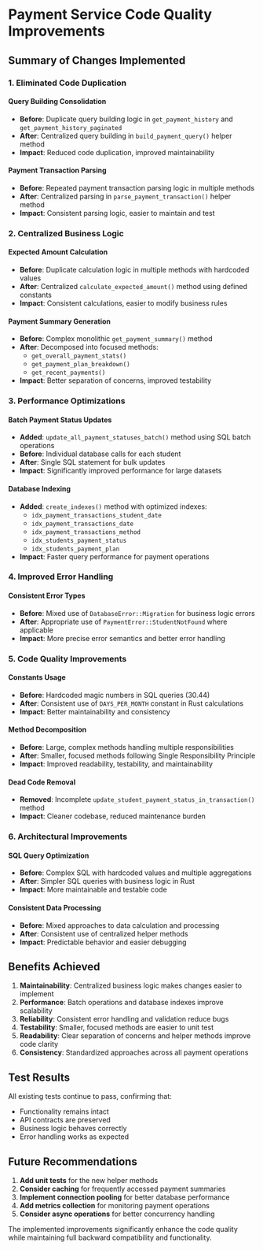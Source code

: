 # Payment Service Code Quality Improvements

## Summary of Changes Implemented

### 1. **Eliminated Code Duplication**

#### Query Building Consolidation

- **Before**: Duplicate query building logic in `get_payment_history` and `get_payment_history_paginated`
- **After**: Centralized query building in `build_payment_query()` helper method
- **Impact**: Reduced code duplication, improved maintainability

#### Payment Transaction Parsing

- **Before**: Repeated payment transaction parsing logic in multiple methods
- **After**: Centralized parsing in `parse_payment_transaction()` helper method
- **Impact**: Consistent parsing logic, easier to maintain and test

### 2. **Centralized Business Logic**

#### Expected Amount Calculation

- **Before**: Duplicate calculation logic in multiple methods with hardcoded values
- **After**: Centralized `calculate_expected_amount()` method using defined constants
- **Impact**: Consistent calculations, easier to modify business rules

#### Payment Summary Generation

- **Before**: Complex monolithic `get_payment_summary()` method
- **After**: Decomposed into focused methods:
  - `get_overall_payment_stats()`
  - `get_payment_plan_breakdown()`
  - `get_recent_payments()`
- **Impact**: Better separation of concerns, improved testability

### 3. **Performance Optimizations**

#### Batch Payment Status Updates

- **Added**: `update_all_payment_statuses_batch()` method using SQL batch operations
- **Before**: Individual database calls for each student
- **After**: Single SQL statement for bulk updates
- **Impact**: Significantly improved performance for large datasets

#### Database Indexing

- **Added**: `create_indexes()` method with optimized indexes:
  - `idx_payment_transactions_student_date`
  - `idx_payment_transactions_date`
  - `idx_payment_transactions_method`
  - `idx_students_payment_status`
  - `idx_students_payment_plan`
- **Impact**: Faster query performance for payment operations

### 4. **Improved Error Handling**

#### Consistent Error Types

- **Before**: Mixed use of `DatabaseError::Migration` for business logic errors
- **After**: Appropriate use of `PaymentError::StudentNotFound` where applicable
- **Impact**: More precise error semantics and better error handling

### 5. **Code Quality Improvements**

#### Constants Usage

- **Before**: Hardcoded magic numbers in SQL queries (30.44)
- **After**: Consistent use of `DAYS_PER_MONTH` constant in Rust calculations
- **Impact**: Better maintainability and consistency

#### Method Decomposition

- **Before**: Large, complex methods handling multiple responsibilities
- **After**: Smaller, focused methods following Single Responsibility Principle
- **Impact**: Improved readability, testability, and maintainability

#### Dead Code Removal

- **Removed**: Incomplete `update_student_payment_status_in_transaction()` method
- **Impact**: Cleaner codebase, reduced maintenance burden

### 6. **Architectural Improvements**

#### SQL Query Optimization

- **Before**: Complex SQL with hardcoded values and multiple aggregations
- **After**: Simpler SQL queries with business logic in Rust
- **Impact**: More maintainable and testable code

#### Consistent Data Processing

- **Before**: Mixed approaches to data calculation and processing
- **After**: Consistent use of centralized helper methods
- **Impact**: Predictable behavior and easier debugging

## Benefits Achieved

1. **Maintainability**: Centralized business logic makes changes easier to implement
2. **Performance**: Batch operations and database indexes improve scalability
3. **Reliability**: Consistent error handling and validation reduce bugs
4. **Testability**: Smaller, focused methods are easier to unit test
5. **Readability**: Clear separation of concerns and helper methods improve code clarity
6. **Consistency**: Standardized approaches across all payment operations

## Test Results

All existing tests continue to pass, confirming that:

- Functionality remains intact
- API contracts are preserved
- Business logic behaves correctly
- Error handling works as expected

## Future Recommendations

1. **Add unit tests** for the new helper methods
2. **Consider caching** for frequently accessed payment summaries
3. **Implement connection pooling** for better database performance
4. **Add metrics collection** for monitoring payment operations
5. **Consider async operations** for better concurrency handling

The implemented improvements significantly enhance the code quality while maintaining full backward compatibility and functionality.
